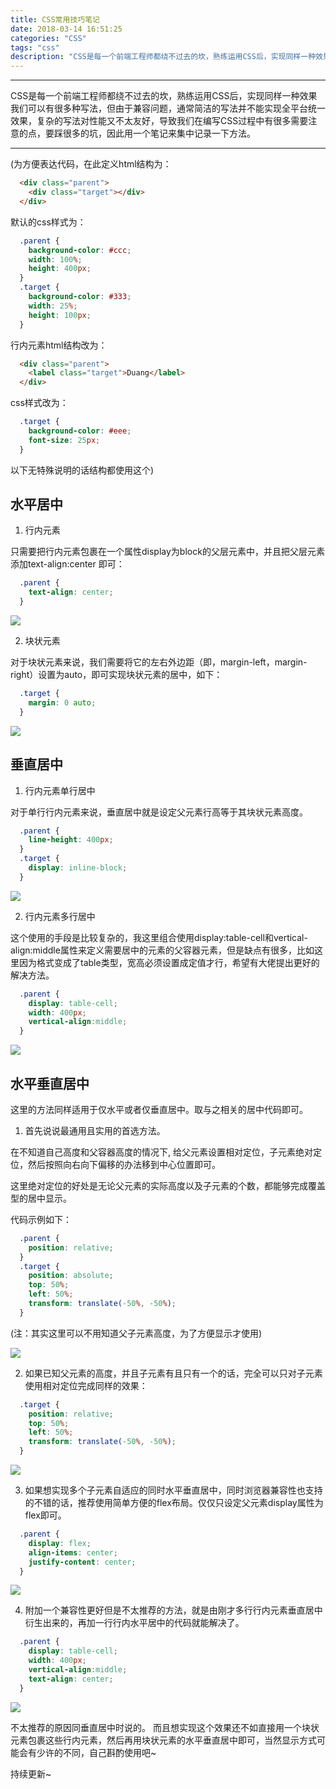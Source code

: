 ```yaml
---
title: CSS常用技巧笔记
date: 2018-03-14 16:51:25
categories: "CSS"
tags: "css"
description: "CSS是每一个前端工程师都绕不过去的坎，熟练运用CSS后，实现同样一种效果我们可以有很多种写法，但由于兼容问题，通常简洁的写法并不能实现全平台统一效果，复杂的写法对性能又不太友好，导致我们在编写CSS过程中有很多需要注意的点，要踩很多的坑，因此用一个笔记来集中记录一下方法。"
---
```


---

CSS是每一个前端工程师都绕不过去的坎，熟练运用CSS后，实现同样一种效果我们可以有很多种写法，但由于兼容问题，通常简洁的写法并不能实现全平台统一效果，复杂的写法对性能又不太友好，导致我们在编写CSS过程中有很多需要注意的点，要踩很多的坑，因此用一个笔记来集中记录一下方法。

-------

(为方便表达代码，在此定义html结构为：
```html
  <div class="parent">
    <div class="target"></div>
  </div> 
```

默认的css样式为：
```css
  .parent {
    background-color: #ccc;
    width: 100%;
    height: 400px;
  }
  .target {
    background-color: #333;
    width: 25%;
    height: 100px;
  }
```

行内元素html结构改为：
```html
  <div class="parent">
    <label class="target">Duang</label>
  </div>
```
css样式改为：
```css
  .target {
    background-color: #eee;
    font-size: 25px;
  }
```
以下无特殊说明的话结构都使用这个)



## 水平居中

1. 行内元素

只需要把行内元素包裹在一个属性display为block的父层元素中，并且把父层元素添加text-align:center 即可：

```css
  .parent {
    text-align: center;
  }
```

![](http://ww1.sinaimg.cn/large/c527bb18gy1fpf1gom7jgj20d80bv3yd.jpg)

2. 块状元素

对于块状元素来说，我们需要将它的左右外边距（即，margin-left，margin-right）设置为auto，即可实现块状元素的居中，如下：

```css
  .target {
    margin: 0 auto;      
  }
```

![](http://ww1.sinaimg.cn/large/c527bb18gy1fpf0c51dkpj20cn0c3744.jpg)



## 垂直居中

1. 行内元素单行居中

对于单行行内元素来说，垂直居中就是设定父元素行高等于其块状元素高度。

```css
  .parent {
    line-height: 400px;
  }
  .target {
    display: inline-block;
  }
```

![](http://ww1.sinaimg.cn/large/c527bb18gy1fpf1ei97zrj20dl0bpq2t.jpg)

2. 行内元素多行居中

这个使用的手段是比较复杂的，我这里组合使用display:table-cell和vertical-align:middle属性来定义需要居中的元素的父容器元素，但是缺点有很多，比如这里因为格式变成了table类型，宽高必须设置成定值才行，希望有大佬提出更好的解决方法。

```css
  .parent {
    display: table-cell;
    width: 400px;
    vertical-align:middle;
  }
```

![](http://ww1.sinaimg.cn/large/c527bb18gy1fpf1sw2qc6j20cv0btq32.jpg)



## 水平垂直居中

这里的方法同样适用于仅水平或者仅垂直居中。取与之相关的居中代码即可。

1. 首先说说最通用且实用的首选方法。

在不知道自己高度和父容器高度的情况下, 给父元素设置相对定位，子元素绝对定位，然后按照向右向下偏移的办法移到中心位置即可。

这里绝对定位的好处是无论父元素的实际高度以及子元素的个数，都能够完成覆盖型的居中显示。

代码示例如下：

```css
  .parent {
    position: relative;
  }
  .target {
    position: absolute;
    top: 50%;
    left: 50%;
    transform: translate(-50%, -50%);
  }
```
(注：其实这里可以不用知道父子元素高度，为了方便显示才使用)

![](http://ww1.sinaimg.cn/large/c527bb18gy1fpeycpucu1j20g10c5dfp.jpg)

2. 如果已知父元素的高度，并且子元素有且只有一个的话，完全可以只对子元素使用相对定位完成同样的效果：

```css
  .target {
    position: relative;
    top: 50%;
    left: 50%;
    transform: translate(-50%, -50%);
  }
```

![](http://ww1.sinaimg.cn/large/c527bb18gy1fpeycpucu1j20g10c5dfp.jpg)

3. 如果想实现多个子元素自适应的同时水平垂直居中，同时浏览器兼容性也支持的不错的话，推荐使用简单方便的flex布局。仅仅只设定父元素display属性为flex即可。

```css
  .parent {
    display: flex;
    align-items: center;
    justify-content: center;
  }
```

![](http://ww1.sinaimg.cn/large/c527bb18gy1fpezr0dmvhj20ed0cbmx2.jpg)

4. 附加一个兼容性更好但是不太推荐的方法，就是由刚才多行行内元素垂直居中衍生出来的，再加一行行内水平居中的代码就能解决了。

```css
  .parent {
    display: table-cell;
    width: 400px;
    vertical-align:middle;
    text-align: center;
  }
```

![](http://ww1.sinaimg.cn/large/c527bb18gy1fpf20akarxj20cm0bywel.jpg)

不太推荐的原因同垂直居中时说的。
而且想实现这个效果还不如直接用一个块状元素包裹这些行内元素，然后再用块状元素的水平垂直居中即可，当然显示方式可能会有少许的不同，自己斟酌使用吧~



持续更新~